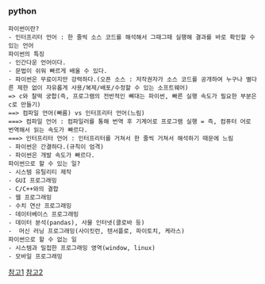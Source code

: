 ### python

```
파이썬이란?
- 인터프리터 언어 : 한 줄씩 소스 코드를 해석해서 그때그때 실행해 결과를 바로 확인할 수 있는 언어
파이썬의 특징
- 인간다운 언어이다.
- 문법이 쉬워 빠르게 배울 수 있다.
- 파이썬은 무료이지만 강력하다.(오픈 소스 : 저작권자가 소스 코드를 공개하여 누구나 별다른 제한 없이 자유롭게 사용/복제/배포/수정할 수 있는 소프트웨어)
=> c와 찰떡 궁합(즉, 프로그램의 전반적인 뼈대는 파이썬, 빠른 실행 속도가 필요한 부분은 c로 만들기)
==> 컴파일 언어(빠름) vs 인터프리터 언어(느림)
===> 컴파일 언어 : 컴파일러를 통해 번역 후 기계어로 프로그램 실행 = 즉, 컴퓨터 어로 번역해서 읽는 속도가 빠르다.
===> 인터프리터 언어 : 인터프리터를 거쳐서 한 줄씩 거쳐서 해석하기 때문에 느림
- 파이썬은 간결하다.(규칙이 엄격)
- 파이썬은 개발 속도가 빠르다.
파이썬으로 할 수 있는 일?
- 시스템 유틸리티 제작
- GUI 프로그래밍
- C/C++와의 결합
- 웹 프로그래밍
- 수치 연산 프로그래밍
- 데이터베이스 프로그래밍
- 데이터 분석(pandas), 사물 인터넷(클로바 등)
-  머신 러닝 프로그래밍(사이킷런, 텐서플로, 파이토치, 케라스)
파이썬으로 할 수 없는 일
- 시스템과 밀접한 프로그래밍 영역(window, linux)
- 모바일 프로그래밍
```
[참고1](https://www.youtube.com/watch?v=KL1MIuBfWe0)
[참고2](https://github.com/ndb796/python-for-coding-test)